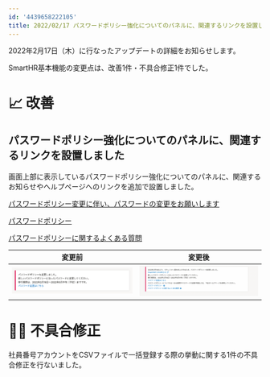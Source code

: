 ```yaml
---
id: '4439658222105'
title: 2022/02/17 パスワードポリシー強化についてのパネルに、関連するリンクを設置しました 他1件
---
```

2022年2月17日（木）に行なったアップデートの詳細をお知らせします。

SmartHR基本機能の変更点は、改善1件・不具合修正1件でした。

# 📈 改善

## パスワードポリシー強化についてのパネルに、関連するリンクを設置しました

画面上部に表示しているパスワードポリシー強化についてのパネルに、関連するお知らせやヘルプページへのリンクを追加で設置しました。

[パスワードポリシー変更に伴い、パスワードの変更をお願いします](https://smarthr.jp/update/33114)

[パスワードポリシー](https://knowledge.smarthr.jp/hc/ja/articles/4415296771993)

[パスワードポリシーに関するよくある質問](https://knowledge.smarthr.jp/hc/ja/articles/4415576721177)

| 変更前 | 変更後 |
| --- | --- |
| ![](./upload_6cff647a200d597b67734b6b4d8a6f02.png) | ![](./upload_d210e38a61db4fe3737c7caf5ed6cee4.png) |

# 👨‍⚕️ 不具合修正

社員番号アカウントをCSVファイルで一括登録する際の挙動に関する1件の不具合修正を行ないました。
